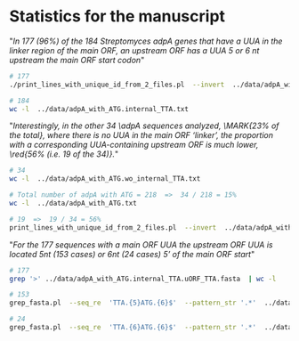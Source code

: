 # Statistics for the manuscript
"*In 177 (96%) of the 184 Streptomyces adpA genes that have a UUA in the linker region of the main ORF, an upstream ORF has a UUA 5 or 6 nt upstream the main ORF start codon*"
```bash
# 177
./print_lines_with_unique_id_from_2_files.pl  --invert  ../data/adpA_with_ATG.internal_TTA.txt  ../data/adpA_with_ATG.uORF_TTA.txt  |  wc -l 

# 184
wc -l  ../data/adpA_with_ATG.internal_TTA.txt
```

"*Interestingly, in the other 34  \adpA sequences analyzed, \MARK{23\% of the total}, where there is no UUA in the main ORF ‘linker’, the proportion with a corresponding UUA-containing upstream ORF is much lower, \red{56\% (i.e. 19 of the 34)}.*"

```bash
# 34
wc -l  ../data/adpA_with_ATG.wo_internal_TTA.txt

# Total number of adpA with ATG = 218  =>  34 / 218 = 15%
wc -l  ../data/adpA_with_ATG.txt

# 19  =>  19 / 34 = 56%
print_lines_with_unique_id_from_2_files.pl  --invert  ../data/adpA_with_ATG.wo_internal_TTA.txt  ../data/adpA_with_ATG.uORF_TTA.txt  |  wc -l 
```

"*For the 177 sequences with a main ORF UUA the upstream ORF UUA is located 5nt (153 cases) or 6nt (24 cases)  5’ of the main ORF start*"
```bash
# 177
grep '>' ../data/adpA_with_ATG.internal_TTA.uORF_TTA.fasta  | wc -l

# 153
grep_fasta.pl  --seq_re  'TTA.{5}ATG.{6}$'  --pattern_str '.*'  ../data/adpA_with_ATG.internal_TTA.uORF_TTA.fasta  |  grep '>' | wc -l

# 24
grep_fasta.pl  --seq_re  'TTA.{6}ATG.{6}$'  --pattern_str '.*'  ../data/adpA_with_ATG.internal_TTA.uORF_TTA.fasta  |  grep '>' | wc -l
```